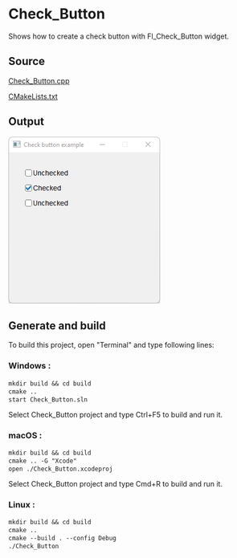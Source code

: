 # Check_Button

Shows how to create a check button with Fl_Check_Button widget.

## Source

[Check_Button.cpp](Check_Button.cpp)

[CMakeLists.txt](CMakeLists.txt)

## Output

![output](../../../docs/Pictures/Examples/Check_Button.png)

## Generate and build

To build this project, open "Terminal" and type following lines:

### Windows :

``` shell
mkdir build && cd build
cmake .. 
start Check_Button.sln
```

Select Check_Button project and type Ctrl+F5 to build and run it.

### macOS :

``` shell
mkdir build && cd build
cmake .. -G "Xcode"
open ./Check_Button.xcodeproj
```

Select Check_Button project and type Cmd+R to build and run it.

### Linux :

``` shell
mkdir build && cd build
cmake .. 
cmake --build . --config Debug
./Check_Button
```
